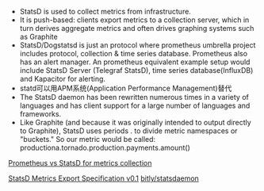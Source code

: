 

*  StatsD is used to collect metrics from infrastructure. 
*  It is push-based: clients export metrics to a collection server, which in turn derives aggregate metrics and often drives graphing systems such as Graphite
*  StatsD/Dogstatsd is just an protocol where prometheus umbrella project includes protocol, collection & time series database. Prometheus also has an alert manager. An prometheus equivalent example setup would include StatsD Server (Telegraf StatsD), time series database(InfluxDB) and Kapacitor for alerting.
*  statd可以用APM系统(Application Performance Management)替代
*  The StatsD daemon has been rewritten numerous times in a variety of languages and has client support for a large number of languages and frameworks.
*  Like Graphite (and because it was originally intended to output directly to Graphite), StatsD uses periods . to divide metric namespaces or "buckets." So our metric would be called:
productiona.tornado.production.payments.amount()



[Prometheus vs StatsD for metrics collection](https://medium.com/@yuvarajl/prometheus-vs-statsd-for-metrics-collection-3b107ab1f60d)


[StatsD Metrics Export Specification v0.1](https://github.com/b/statsd_spec)
[bitly/statsdaemon](https://github.com/bitly/statsdaemon)